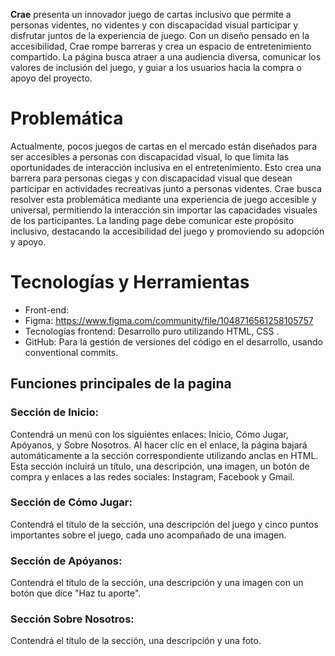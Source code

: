 **Crae** presenta un innovador juego de cartas inclusivo que permite a personas videntes, no videntes y con discapacidad visual participar y disfrutar juntos de la experiencia de juego. Con un diseño pensado en la accesibilidad, Crae rompe barreras y crea un espacio de entretenimiento compartido. La página busca atraer a una audiencia diversa, comunicar los valores de inclusión del juego, y guiar a los usuarios hacia la compra o apoyo del proyecto.


# Problemática


Actualmente, pocos juegos de cartas en el mercado están diseñados para ser accesibles a personas con discapacidad visual, lo que limita las oportunidades de interacción inclusiva en el entretenimiento. Esto crea una barrera para personas ciegas y con discapacidad visual que desean participar en actividades recreativas junto a personas videntes. Crae busca resolver esta problemática mediante una experiencia de juego accesible y universal, permitiendo la interacción sin importar las capacidades visuales de los participantes. La landing page debe comunicar este propósito inclusivo, destacando la accesibilidad del juego y promoviendo su adopción y apoyo.



# Tecnologías y Herramientas
 - Front-end: 
 -  Figma: https://www.figma.com/community/file/1048716561258105757
 - Tecnologías frontend: Desarrollo puro utilizando HTML, CSS .
 - GitHub: Para la gestión de versiones del código en el desarrollo, usando conventional commits.


## Funciones principales de la pagina
### Sección de Inicio:
Contendrá un menú con los siguientes enlaces: Inicio, Cómo Jugar, Apóyanos, y Sobre Nosotros. Al hacer clic en el enlace, la página bajará automáticamente a la sección correspondiente utilizando anclas en HTML. Esta sección incluirá un título, una descripción, una imagen, un botón de compra y enlaces a las redes sociales: Instagram, Facebook y Gmail.
### Sección de Cómo Jugar:
Contendrá el título de la sección, una descripción del juego y cinco puntos importantes sobre el juego, cada uno acompañado de una imagen.
### Sección de Apóyanos:
Contendrá el título de la sección, una descripción y una imagen con un botón que dice "Haz tu aporte".
### Sección Sobre Nosotros:
Contendrá el título de la sección, una descripción y una foto.
